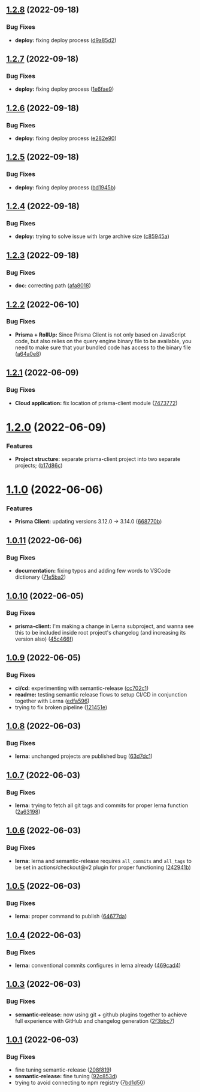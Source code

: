 ## [1.2.8](https://github.com/artem-korolev/prismajs-mongodb-graphql-aws-lambda-starter-kit/compare/v1.2.7...v1.2.8) (2022-09-18)


### Bug Fixes

* **deploy:** fixing deploy process ([d9a85d2](https://github.com/artem-korolev/prismajs-mongodb-graphql-aws-lambda-starter-kit/commit/d9a85d205fa661a5eaebc57072d36b07ce922a89))

## [1.2.7](https://github.com/artem-korolev/prismajs-mongodb-graphql-aws-lambda-starter-kit/compare/v1.2.6...v1.2.7) (2022-09-18)


### Bug Fixes

* **deploy:** fixing deploy process ([1e6fae9](https://github.com/artem-korolev/prismajs-mongodb-graphql-aws-lambda-starter-kit/commit/1e6fae943f524b333001bf8bd854b40df542b1d2))

## [1.2.6](https://github.com/artem-korolev/prismajs-mongodb-graphql-aws-lambda-starter-kit/compare/v1.2.5...v1.2.6) (2022-09-18)


### Bug Fixes

* **deploy:** fixing deploy process ([e282e90](https://github.com/artem-korolev/prismajs-mongodb-graphql-aws-lambda-starter-kit/commit/e282e90cdb50516538c44ab7260236cfc776289b))

## [1.2.5](https://github.com/artem-korolev/prismajs-mongodb-graphql-aws-lambda-starter-kit/compare/v1.2.4...v1.2.5) (2022-09-18)


### Bug Fixes

* **deploy:** fixing deploy process ([bd1945b](https://github.com/artem-korolev/prismajs-mongodb-graphql-aws-lambda-starter-kit/commit/bd1945b65ca8a78f6e6f9aead7a73ea839e7653f))

## [1.2.4](https://github.com/artem-korolev/prismajs-mongodb-graphql-aws-lambda-starter-kit/compare/v1.2.3...v1.2.4) (2022-09-18)


### Bug Fixes

* **deploy:** trying to solve issue with large archive size ([c85945a](https://github.com/artem-korolev/prismajs-mongodb-graphql-aws-lambda-starter-kit/commit/c85945acf86acd320a935a7112fbd1d8322879b4))

## [1.2.3](https://github.com/artem-korolev/prismajs-mongodb-graphql-aws-lambda-starter-kit/compare/v1.2.2...v1.2.3) (2022-09-18)


### Bug Fixes

* **doc:** correcting path ([afa8018](https://github.com/artem-korolev/prismajs-mongodb-graphql-aws-lambda-starter-kit/commit/afa8018c0aa822765becddb3ea9b70e97b22cdba))

## [1.2.2](https://github.com/artem-korolev/prismajs-mongodb-graphql-aws-lambda-starter-kit/compare/v1.2.1...v1.2.2) (2022-06-10)


### Bug Fixes

* **Prisma + RollUp:** Since Prisma Client is not only based on JavaScript code, but also relies on the query engine binary file to be available, you need to make sure that your bundled code has access to the binary file ([a64a0e8](https://github.com/artem-korolev/prismajs-mongodb-graphql-aws-lambda-starter-kit/commit/a64a0e86caaba3fa54b49f45c7fa38bb609a4732))

## [1.2.1](https://github.com/artem-korolev/prismajs-mongodb-graphql-aws-lambda-starter-kit/compare/v1.2.0...v1.2.1) (2022-06-09)


### Bug Fixes

* **Cloud application:** fix location of prisma-client module ([7473772](https://github.com/artem-korolev/prismajs-mongodb-graphql-aws-lambda-starter-kit/commit/7473772a44aa9ebaae3b766767a71280c463f4e8))

# [1.2.0](https://github.com/artem-korolev/prismajs-mongodb-graphql-aws-lambda-starter-kit/compare/v1.1.0...v1.2.0) (2022-06-09)


### Features

* **Project structure:** separate prisma-client project into two separate projects; ([b17d86c](https://github.com/artem-korolev/prismajs-mongodb-graphql-aws-lambda-starter-kit/commit/b17d86ca2da878abe891e3d05a72b8c4fdf736ed))

# [1.1.0](https://github.com/artem-korolev/prismajs-mongodb-graphql-aws-lambda-starter-kit/compare/v1.0.11...v1.1.0) (2022-06-06)


### Features

* **Prisma Client:** updating versions 3.12.0 -> 3.14.0 ([668770b](https://github.com/artem-korolev/prismajs-mongodb-graphql-aws-lambda-starter-kit/commit/668770b828ff9d07b05842cff08aaae35ca759fd))

## [1.0.11](https://github.com/artem-korolev/prismajs-mongodb-graphql-aws-lambda-starter-kit/compare/v1.0.10...v1.0.11) (2022-06-06)


### Bug Fixes

* **documentation:** fixing typos and adding few words to VSCode dictionary ([71e5ba2](https://github.com/artem-korolev/prismajs-mongodb-graphql-aws-lambda-starter-kit/commit/71e5ba2b94449b61cc47730baba2a79b6cdeba72))

## [1.0.10](https://github.com/artem-korolev/prismajs-mongodb-graphql-aws-lambda-starter-kit/compare/v1.0.9...v1.0.10) (2022-06-05)


### Bug Fixes

* **prisma-client:** I'm making a change in Lerna subproject, and wanna see this to be included inside root project's changelog (and increasing its version also) ([45c466f](https://github.com/artem-korolev/prismajs-mongodb-graphql-aws-lambda-starter-kit/commit/45c466f6a68df416c804c78a6be7b3c03dcd5f70))

## [1.0.9](https://github.com/artem-korolev/prismajs-mongodb-graphql-aws-lambda-starter-kit/compare/v1.0.8...v1.0.9) (2022-06-05)


### Bug Fixes

* **ci/cd:** experimenting with semantic-release ([cc702c1](https://github.com/artem-korolev/prismajs-mongodb-graphql-aws-lambda-starter-kit/commit/cc702c18b8ad2ac373c0898a4683659d5ea272ea))
* **readme:** testing semantic release flows to setup CI/CD in conjunction together with Lerna ([edfa596](https://github.com/artem-korolev/prismajs-mongodb-graphql-aws-lambda-starter-kit/commit/edfa59618ab28a8e6a17efdd14b982e640bd749d))
* trying to fix broken pipeline ([121451e](https://github.com/artem-korolev/prismajs-mongodb-graphql-aws-lambda-starter-kit/commit/121451e1660bcb0c50cc4fa0296e8c82051ceaaa))

## [1.0.8](https://github.com/artem-korolev/prismajs-mongodb-graphql-aws-lambda-starter-kit/compare/v1.0.7...v1.0.8) (2022-06-03)


### Bug Fixes

* **lerna:** unchanged projects are published  bug ([63d7dc1](https://github.com/artem-korolev/prismajs-mongodb-graphql-aws-lambda-starter-kit/commit/63d7dc1ce64b3213a4efcb4c333fa4729582dc0b))

## [1.0.7](https://github.com/artem-korolev/prismajs-mongodb-graphql-aws-lambda-starter-kit/compare/v1.0.6...v1.0.7) (2022-06-03)


### Bug Fixes

* **lerna:** trying to fetch all git tags and commits for proper lerna function ([2a63198](https://github.com/artem-korolev/prismajs-mongodb-graphql-aws-lambda-starter-kit/commit/2a6319813f64bcaa72e980b5f5f98e17fdfa55d1))

## [1.0.6](https://github.com/artem-korolev/prismajs-mongodb-graphql-aws-lambda-starter-kit/compare/v1.0.5...v1.0.6) (2022-06-03)


### Bug Fixes

* **lerna:** lerna and semantic-release requires `all_commits` and `all_tags` to be set in actions/checkout@v2 plugin for proper functioning ([242941b](https://github.com/artem-korolev/prismajs-mongodb-graphql-aws-lambda-starter-kit/commit/242941bab494316ac5c0c4fdcf46ad7720aeb5d6))

## [1.0.5](https://github.com/artem-korolev/prismajs-mongodb-graphql-aws-lambda-starter-kit/compare/v1.0.4...v1.0.5) (2022-06-03)


### Bug Fixes

* **lerna:** proper command to publish ([64677da](https://github.com/artem-korolev/prismajs-mongodb-graphql-aws-lambda-starter-kit/commit/64677dac11030a370facbe2265627a3282f29396))

## [1.0.4](https://github.com/artem-korolev/prismajs-mongodb-graphql-aws-lambda-starter-kit/compare/v1.0.3...v1.0.4) (2022-06-03)


### Bug Fixes

* **lerna:** conventional commits configures in lerna already ([469cad4](https://github.com/artem-korolev/prismajs-mongodb-graphql-aws-lambda-starter-kit/commit/469cad4c3396664303f5a1fd632a4f8fee237d2b))

## [1.0.3](https://github.com/artem-korolev/prismajs-mongodb-graphql-aws-lambda-starter-kit/compare/v1.0.2...v1.0.3) (2022-06-03)


### Bug Fixes

* **semantic-release:** now using git + github plugins together to achieve full experience with GitHub and changelog generation ([2f3bbc7](https://github.com/artem-korolev/prismajs-mongodb-graphql-aws-lambda-starter-kit/commit/2f3bbc79f0f5578a696d65af185d2e820e8b7314))

## [1.0.1](https://github.com/artem-korolev/prismajs-mongodb-graphql-aws-lambda-starter-kit/compare/v1.0.0...v1.0.1) (2022-06-03)


### Bug Fixes

* fine tuning semantic-release ([208f819](https://github.com/artem-korolev/prismajs-mongodb-graphql-aws-lambda-starter-kit/commit/208f8192e6de5bbf24138bf199cee5abb2088458))
* **semantic-release:** fine tuning ([92c853d](https://github.com/artem-korolev/prismajs-mongodb-graphql-aws-lambda-starter-kit/commit/92c853d4602cebbecd9478f165091e264f731db3))
* trying to avoid connecting to npm registry ([7bd1d50](https://github.com/artem-korolev/prismajs-mongodb-graphql-aws-lambda-starter-kit/commit/7bd1d50302d61e12056aca952568e427f33c3d41))
